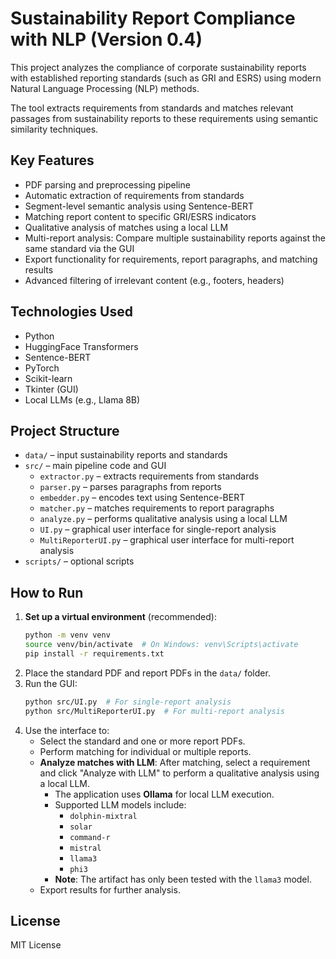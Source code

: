 # Sustainability Report Compliance with NLP (Version 0.4)

This project analyzes the compliance of corporate sustainability reports with established reporting standards (such as GRI and ESRS) using modern Natural Language Processing (NLP) methods.

The tool extracts requirements from standards and matches relevant passages from sustainability reports to these requirements using semantic similarity techniques.

## Key Features
- PDF parsing and preprocessing pipeline
- Automatic extraction of requirements from standards
- Segment-level semantic analysis using Sentence-BERT
- Matching report content to specific GRI/ESRS indicators
- Qualitative analysis of matches using a local LLM
- Multi-report analysis: Compare multiple sustainability reports against the same standard via the GUI
- Export functionality for requirements, report paragraphs, and matching results
- Advanced filtering of irrelevant content (e.g., footers, headers)

## Technologies Used
- Python
- HuggingFace Transformers
- Sentence-BERT
- PyTorch
- Scikit-learn
- Tkinter (GUI)
- Local LLMs (e.g., Llama 8B)

## Project Structure
- `data/` – input sustainability reports and standards
- `src/` – main pipeline code and GUI
  - `extractor.py` – extracts requirements from standards
  - `parser.py` – parses paragraphs from reports
  - `embedder.py` – encodes text using Sentence-BERT
  - `matcher.py` – matches requirements to report paragraphs
  - `analyze.py` – performs qualitative analysis using a local LLM
  - `UI.py` – graphical user interface for single-report analysis
  - `MultiReporterUI.py` – graphical user interface for multi-report analysis
- `scripts/` – optional scripts

## How to Run
1. **Set up a virtual environment** (recommended):
   ```bash
   python -m venv venv
   source venv/bin/activate  # On Windows: venv\Scripts\activate
   pip install -r requirements.txt
   ```
2. Place the standard PDF and report PDFs in the `data/` folder.
3. Run the GUI:
   ```bash
   python src/UI.py  # For single-report analysis
   python src/MultiReporterUI.py  # For multi-report analysis
   ```
4. Use the interface to:
   - Select the standard and one or more report PDFs.
   - Perform matching for individual or multiple reports.
   - **Analyze matches with LLM**: After matching, select a requirement and click "Analyze with LLM" to perform a qualitative analysis using a local LLM.
     - The application uses **Ollama** for local LLM execution.
     - Supported LLM models include:
       - `dolphin-mixtral`
       - `solar`
       - `command-r`
       - `mistral`
       - `llama3`
       - `phi3`
     - **Note**: The artifact has only been tested with the `llama3` model.
   - Export results for further analysis.

## License
MIT License
